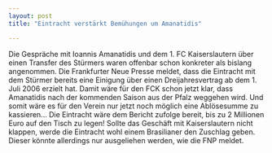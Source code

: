 ```yaml
---
layout: post
title: "Eintracht verstärkt Bemühungen um Amanatidis"

---
```


Die Gespräche mit Ioannis Amanatidis und dem 1. FC Kaiserslautern über einen Transfer des Stürmers waren offenbar schon konkreter als bislang angenommen. Die Frankfurter Neue Presse meldet, dass die Eintracht mit dem Stürmer bereits eine Einigung über einen Dreijahresvertrag ab dem 1. Juli 2006 erzielt hat. Damit wäre für den FCK schon jetzt klar, dass Amanatidis nach der kommenden Saison aus der Pfalz weggehen wird. Und somit wäre es für den Verein nur jetzt noch möglich eine Ablösesumme zu kassieren... Die Eintracht wäre dem Bericht zufolge bereit, bis zu 2 Millionen Euro auf den Tisch zu legen! Sollte das Geschäft mit Kaiserslautern nicht klappen, werde die Eintracht wohl einem Brasilianer den Zuschlag geben. Dieser könnte allerdings nur ausgeliehen werden, wie die FNP meldet.


